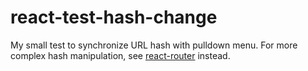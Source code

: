 # react-test-hash-change
My small test to synchronize URL hash with pulldown menu. For more complex hash manipulation, see [react-router](http://rackt.github.io/react-router/) instead.
